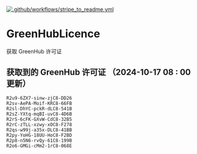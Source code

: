 [![.github/workflows/stripe_to_readme.yml](https://github.com/zjx-kimi/GreenHubLicence/actions/workflows/stripe_to_readme.yml/badge.svg)](https://github.com/zjx-kimi/GreenHubLicence/actions/workflows/stripe_to_readme.yml)
# GreenHubLicence
获取 GreenHub 许可证
## 获取到的 GreenHub 许可证 （2024-10-17 08 : 00 更新）
```
R2u9-6ZX7-sinw-zjC8-DD26
R2sv-AePA-Moif-KRC8-66FB
R2sl-DhYC-pckR-dLC8-541B
R2sZ-YXtq-mqBI-uvC8-4D6B
R2rS-6cFK-GXvW-CdC8-32B5
R2rC-zTLL-xzwy-xOC8-F278
R2qs-w99j-a35x-DLC8-41BB
R2py-YoHG-18UU-HoC8-F2BD
R2p8-n5N6-rvQy-61C8-199B
R2o6-GMGi-cMm2-1rC8-068E
```
